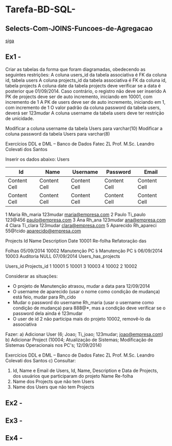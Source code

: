# Tarefa-BD-SQL-

## Selects-Com-JOINS-Funcoes-de-Agregacao

[siga](https://siga.cps.sp.gov.br/aluno/login.aspx)

## Ex1 - 

Criar as tabelas da forma que foram diagramadas, obedecendo as seguintes restrições:
A coluna users_id da tabela associativa é FK da coluna id, tabela users
A coluna projects_id da tabela associativa é FK da coluna id, tabela projects
A coluna date da tabela projects deve verificar se a data é posterior que 01/09/2014.
Caso contrário, o registro não deve ser inserido
A PK de projects deve ser de auto incremento, iniciando em 10001, com incremento de
1
A PK de users deve ser de auto incremento, iniciando em 1, com incremento de 1
O valor padrão da coluna password da tabela users, deverá ser 123mudar
A coluna username da tabela users deve ter restrição de unicidade.

Modificar a coluna username da tabela Users para varchar(10)
Modificar a coluna password da tabela Users para varchar(8)

Exercícios DDL e DML – Banco de Dados Fatec ZL
Prof. M.Sc. Leandro Colevati dos Santos

Inserir os dados abaixo:
Users

| Id            | Name          |   Username    | Password      |  Email      |
| ------------- | ------------- | ------------- | ------------- | ----------- |
| Content Cell  | Content Cell  | Content Cell  | Content Cell  |Content Cell |
| Content Cell  | Content Cell  | Content Cell  | Content Cell  |Content Cell |

    
1 Maria Rh_maria 123mudar maria@empresa.com
2 Paulo Ti_paulo 123@456 paulo@empresa.com
3 Ana Rh_ana 123mudar ana@empresa.com
4 Clara Ti_clara 123mudar clara@empresa.com
5 Aparecido Rh_apareci 55@!cido aparecido@empresa.com

Projects
Id Name Description Date
10001 Re-folha Refatoração das

Folhas
05/09/2014
10002 Manutenção PC ́s Manutenção PC ́s 06/09/2014
10003 Auditoria NULL 07/09/2014
Users_has_projects

Users_id Projects_id
1 10001
5 10001
3 10003
4 10002
2 10002

Considerar as situações:
- O projeto de Manutenção atrasou, mudar a data para 12/09/2014
- O username de aparecido (usar o nome como condição de mudança) está feio, mudar para
Rh_cido
- Mudar o password do username Rh_maria (usar o username como condição de mudança)
para 888@*, mas a condição deve verificar se o password dela ainda é 123mudar
- O user de id 2 não participa mais do projeto 10002, removê-lo da associativa

Fazer:
a) Adicionar User
(6; Joao; Ti_joao; 123mudar; joao@empresa.com)
b) Adicionar Project
(10004; Atualização de Sistemas; Modificação de Sistemas Operacionais nos PC's; 12/09/2014)

Exercícios DDL e DML – Banco de Dados Fatec ZL
Prof. M.Sc. Leandro Colevati dos Santos
c) Consultar:
1) Id, Name e Email de Users, Id, Name, Description e Data de Projects, dos usuários que
participaram do projeto Name Re-folha
2) Name dos Projects que não tem Users
3) Name dos Users que não tem Projects

## Ex2 - 

## Ex3 - 

## Ex4 - 


<!---
![image](https://github.com/JonathanOliveiraCustodio/Tarefa-BD-SQL-Selects-Com-JOINS-Funcoes-de-Agregacao/assets/126304158/1069c7ca-c764-49df-b7e9-85582332c870)
--->

